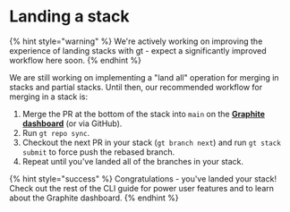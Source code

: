 # Landing a stack

{% hint style="warning" %}
We're actively working on improving the experience of landing stacks with gt - expect a significantly improved workflow here soon.
{% endhint %}

We are still working on implementing a "land all" operation for merging in stacks and partial stacks. Until then, our recommended workflow for merging in a stack is:

1. Merge the PR at the bottom of the stack into `main` on the [**Graphite dashboard**](https://app.graphite.dev) (or via GitHub).
2. Run `gt repo sync`.
3. Checkout the next PR in your stack (`gt branch next`) and run `gt stack submit` to force push the rebased branch.
4. Repeat until you've landed all of the branches in your stack.

{% hint style="success" %}
Congratulations - you've landed your stack!  Check out the rest of the CLI guide for power user features and to learn about the Graphite dashboard.
{% endhint %}
